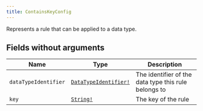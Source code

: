```yaml
---
title: ContainsKeyConfig
---
```


Represents a rule that can be applied to a data type.

## Fields without arguments

| Name | Type | Description |
|------|------|-------------|
| `dataTypeIdentifier` | [`DataTypeIdentifier!`](../union/datatypeidentifier.md) | The identifier of the data type this rule belongs to |
| `key` | [`String!`](../scalar/string.md) | The key of the rule |

